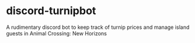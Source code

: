 # discord-turnipbot
A rudimentary discord bot to keep track of turnip prices and manage island guests in Animal Crossing: New Horizons
